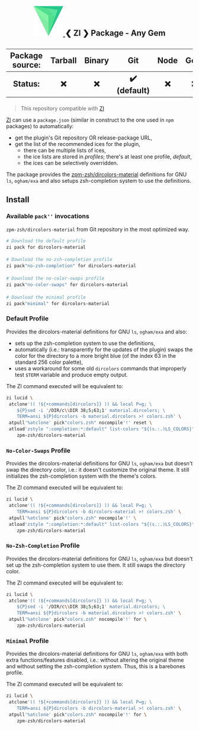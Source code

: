 <h2 align="center">
  <a href="https://github.com/z-shell/zi">
    <img src="https://github.com/z-shell/zi/raw/main/docs/images/logo.svg" alt="Logo" width="80" height="80">
  </a>
❮ ZI ❯ Package - Any Gem
</h2>

<h2 align="center">

| **Package source:** | Tarball | Binary |             Git              | Node | Gem |
| :-----------------: | :-----: | :----: | :--------------------------: | :--: | :-: |
|     **Status:**     |   :x:   |  :x:   | :heavy_check_mark: (default) | :x:  | :x: |

</h2>

> This repository compatible with [ZI](https://github.com/z-shell-zi)

[ZI](https://github.com/z-shell/zi) can use a `package.json`
(similar in construct to the one used in `npm` packages) to automatically:

- get the plugin's Git repository OR release-package URL,
- get the list of the recommended ices for the plugin,
  - there can be multiple lists of ices,
  - the ice lists are stored in _profiles_; there's at least one profile, _default_,
  - the ices can be selectively overridden.

The package provides the [zpm-zsh/dircolors-material](https://github.com/zpm-zsh/dircolors-material) definitions for GNU `ls`, `ogham/exa` and also setups zsh-completion system to use the definitions.

## Install

### Available `pack''` invocations

`zpm-zsh/dircolors-material` from Git repository in the most optimized way.

```zsh
# Download the default profile
zi pack for dircolors-material

# Download the no-zsh-completion profile
zi pack"no-zsh-completion" for dircolors-material

# Download the no-color-swaps profile
zi pack"no-color-swaps" for dircolors-material

# Download the minimal profile
zi pack"minimal" for dircolors-material
```

### Default Profile

Provides the dircolors-material definitions for GNU `ls`, `ogham/exa` and also:

- sets up the zsh-completion system to use the definitions,
- automatically (i.e.: transparently for the updates of the plugin) swaps the
  color for the directory to a more bright blue (of the index 63 in the standard
  256 color palette),
- uses a workaround for some old `dircolors` commands that improperly test
  `$TERM` variable and produce empty output.

The ZI command executed will be equivalent to:

```zsh
zi lucid \
 atclone'(( !${+commands[dircolors]} )) && local P=g; \
    ${P}sed -i '/DIR/c\\DIR 38;5;63;1' material.dircolors; \
    TERM=ansi ${P}dircolors -b material.dircolors >! colors.zsh' \
 atpull'%atclone' pick"colors.zsh" nocompile'!' reset \
 atload'zstyle ":completion:*:default" list-colors "${(s.:.)LS_COLORS}";' for \
    zpm-zsh/dircolors-material
```

### `No-Color-Swaps` Profile

Provides the dircolors-material definitions for GNU `ls`, `ogham/exa` but
doesn't swap the directory color, i.e.: it doesn't customize the original theme.
It still initializes the zsh-completion system with the theme's colors.

The ZI command executed will be equivalent to:

```zsh
zi lucid \
 atclone'(( !${+commands[dircolors]} )) && local P=g; \
    TERM=ansi ${P}dircolors -b dircolors-material >! colors.zsh' \
 atpull'%atclone' pick"colors.zsh" nocompile'!' \
 atload'zstyle ":completion:*:default" list-colors "${(s.:.)LS_COLORS}";' for \
    zpm-zsh/dircolors-material
```

### `No-Zsh-Completion` Profile

Provides the dircolors-material definitions for GNU `ls`, `ogham/exa` but
doesn't set up the zsh-completion system to use them. It still swaps the
directory color.

The ZI command executed will be equivalent to:

```zsh
zi lucid \
 atclone'(( !${+commands[dircolors]} )) && local P=g; \
    ${P}sed -i '/DIR/c\\DIR 38;5;63;1' material.dircolors; \
    TERM=ansi ${P}dircolors -b material.dircolors >! colors.zsh' \
 atpull'%atclone' pick"colors.zsh" nocompile'!' for \
    zpm-zsh/dircolors-material
```

### `Minimal` Profile

Provides the dircolors-material definitions for GNU `ls`, `ogham/exa` with both
extra functions/features disabled, i.e.: without altering the original theme and
without setting the zsh-completion system. Thus, this is a barebones profile.

The ZI command executed will be equivalent to:

```zsh
zi lucid \
 atclone'(( !${+commands[dircolors]} )) && local P=g; \
    TERM=ansi ${P}dircolors -b dircolors-material >! colors.zsh' \
 atpull'%atclone' pick"colors.zsh" nocompile'!' for \
    zpm-zsh/dircolors-material
```
